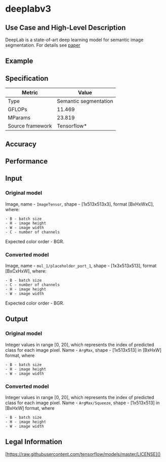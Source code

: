 # deeplabv3

## Use Case and High-Level Description

DeepLab is a state-of-art deep learning model for semantic image segmentation. For details see [paper](https://arxiv.org/pdf/1706.05587.pdf)

## Example

## Specification

| Metric            | Value                |
|-------------------|----------------------|
| Type              | Semantic segmentation|
| GFLOPs            | 11.469               |
| MParams           | 23.819               |
| Source framework  | Tensorflow\*         |

## Accuracy

## Performance

## Input

### Original model

Image, name - `ImageTensor`, shape - [1x513x513x3], format [BxHxWxC],
   where:

    - B - batch size
    - H - image height
    - W - image width
    - C - number of channels

   Expected color order - BGR.

### Converted model

Image, name - `mul_1/placeholder_port_1`, shape - [1x3x513x513], format [BxCxHxW],
   where:

    - B - batch size
    - C - number of channels
    - H - image height
    - W - image width

   Expected color order - BGR.

## Output

### Original model

Integer values in range [0, 20], which represents the index of predicted class for each image pixel. Name - `ArgMax`, shape - [1x513x513] in [BxHxW] format, where

    - B - batch size
    - H - image height
    - W - image width


### Converted model

Integer values in range [0, 20], which represents the index of predicted class for each image pixel. Name - `ArgMax/Squeeze`, shape - [1x513x513] in [BxHxW] format, where

    - B - batch size
    - H - image height
    - W - image width


## Legal Information

[https://raw.githubusercontent.com/tensorflow/models/master/LICENSE]()